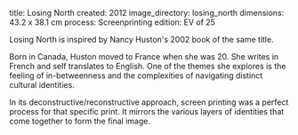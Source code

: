 title: Losing North 
created: 2012
image_directory: losing_north
dimensions: 43.2 x 38.1 cm
process: Screenprinting
edition: EV of 25

Losing North is inspired by Nancy Huston's 2002 book of the same title.

Born in Canada, Huston moved to France when she was 20. She writes in French and self translates to English. One of the themes she explores is the feeling of in-betweenness and the complexities of navigating distinct cultural identities.

In its deconstructive/reconstructive approach, screen printing was a perfect process for that specific print. It mirrors the various layers of identities that come together to form the final image.

